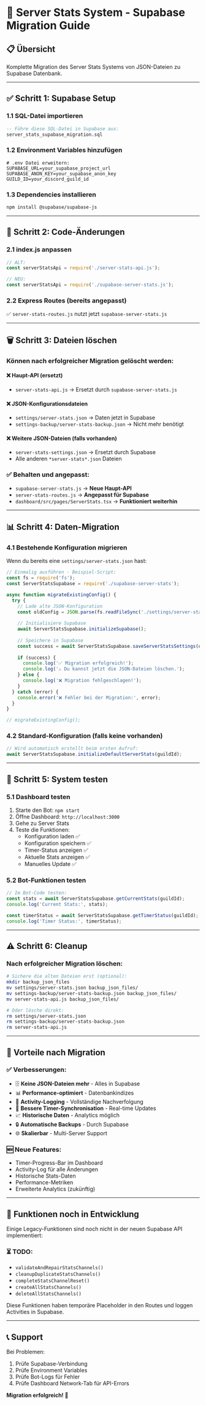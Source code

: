 # 🔄 Server Stats System - Supabase Migration Guide

## 📋 Übersicht
Komplette Migration des Server Stats Systems von JSON-Dateien zu Supabase Datenbank.

---

## ✅ Schritt 1: Supabase Setup

### 1.1 SQL-Datei importieren
```sql
-- Führe diese SQL-Datei in Supabase aus:
server_stats_supabase_migration.sql
```

### 1.2 Environment Variables hinzufügen
```env
# .env Datei erweitern:
SUPABASE_URL=your_supabase_project_url
SUPABASE_ANON_KEY=your_supabase_anon_key
GUILD_ID=your_discord_guild_id
```

### 1.3 Dependencies installieren
```bash
npm install @supabase/supabase-js
```

---

## 🔧 Schritt 2: Code-Änderungen

### 2.1 index.js anpassen
```javascript
// ALT:
const serverStatsApi = require('./server-stats-api.js');

// NEU:
const serverStatsApi = require('./supabase-server-stats.js');
```

### 2.2 Express Routes (bereits angepasst)
✅ `server-stats-routes.js` nutzt jetzt `supabase-server-stats.js`

---

## 🗑️ Schritt 3: Dateien löschen

### Können nach erfolgreicher Migration gelöscht werden:

#### ❌ Haupt-API (ersetzt)
- `server-stats-api.js` → Ersetzt durch `supabase-server-stats.js`

#### ❌ JSON-Konfigurationsdateien
- `settings/server-stats.json` → Daten jetzt in Supabase
- `settings-backup/server-stats-backup.json` → Nicht mehr benötigt

#### ❌ Weitere JSON-Dateien (falls vorhanden)
- `server-stats-settings.json` → Ersetzt durch Supabase
- Alle anderen `*server-stats*.json` Dateien

### ✅ Behalten und angepasst:
- `supabase-server-stats.js` → **Neue Haupt-API**
- `server-stats-routes.js` → **Angepasst für Supabase**
- `dashboard/src/pages/ServerStats.tsx` → **Funktioniert weiterhin**

---

## 📊 Schritt 4: Daten-Migration

### 4.1 Bestehende Konfiguration migrieren
Wenn du bereits eine `settings/server-stats.json` hast:

```javascript
// Einmalig ausführen - Beispiel-Script:
const fs = require('fs');
const ServerStatsSupabase = require('./supabase-server-stats');

async function migrateExistingConfig() {
  try {
    // Lade alte JSON-Konfiguration
    const oldConfig = JSON.parse(fs.readFileSync('./settings/server-stats.json', 'utf8'));
    
    // Initialisiere Supabase
    await ServerStatsSupabase.initializeSupabase();
    
    // Speichere in Supabase
    const success = await ServerStatsSupabase.saveServerStatsSettings(oldConfig, process.env.GUILD_ID);
    
    if (success) {
      console.log('✅ Migration erfolgreich!');
      console.log('⚠️ Du kannst jetzt die JSON-Dateien löschen.');
    } else {
      console.log('❌ Migration fehlgeschlagen!');
    }
  } catch (error) {
    console.error('❌ Fehler bei der Migration:', error);
  }
}

// migrateExistingConfig();
```

### 4.2 Standard-Konfiguration (falls keine vorhanden)
```javascript
// Wird automatisch erstellt beim ersten Aufruf:
await ServerStatsSupabase.initializeDefaultServerStats(guildId);
```

---

## 🔄 Schritt 5: System testen

### 5.1 Dashboard testen
1. Starte den Bot: `npm start`
2. Öffne Dashboard: `http://localhost:3000`
3. Gehe zu Server Stats
4. Teste die Funktionen:
   - Konfiguration laden ✅
   - Konfiguration speichern ✅
   - Timer-Status anzeigen ✅
   - Aktuelle Stats anzeigen ✅
   - Manuelles Update ✅

### 5.2 Bot-Funktionen testen
```javascript
// Im Bot-Code testen:
const stats = await ServerStatsSupabase.getCurrentStats(guildId);
console.log('Current Stats:', stats);

const timerStatus = await ServerStatsSupabase.getTimerStatus(guildId);
console.log('Timer Status:', timerStatus);
```

---

## ⚠️ Schritt 6: Cleanup

### Nach erfolgreicher Migration löschen:

```bash
# Sichere die alten Dateien erst (optional):
mkdir backup_json_files
mv settings/server-stats.json backup_json_files/
mv settings-backup/server-stats-backup.json backup_json_files/
mv server-stats-api.js backup_json_files/

# Oder lösche direkt:
rm settings/server-stats.json
rm settings-backup/server-stats-backup.json
rm server-stats-api.js
```

---

## 🚀 Vorteile nach Migration

### ✅ Verbesserungen:
- 🗄️ **Keine JSON-Dateien mehr** - Alles in Supabase
- 📊 **Performance-optimiert** - Datenbankindizes
- 📝 **Activity-Logging** - Vollständige Nachverfolgung
- 🔄 **Bessere Timer-Synchronisation** - Real-time Updates
- 📈 **Historische Daten** - Analytics möglich
- 🔒 **Automatische Backups** - Durch Supabase
- 🌐 **Skalierbar** - Multi-Server Support

### 🆕 Neue Features:
- Timer-Progress-Bar im Dashboard
- Activity-Log für alle Änderungen
- Historische Stats-Daten
- Performance-Metriken
- Erweiterte Analytics (zukünftig)

---

## 🔧 Funktionen noch in Entwicklung

Einige Legacy-Funktionen sind noch nicht in der neuen Supabase API implementiert:

### ⏳ TODO:
- `validateAndRepairStatsChannels()` 
- `cleanupDuplicateStatsChannels()`
- `completeStatsChannelReset()`
- `createAllStatsChannels()`
- `deleteAllStatsChannels()`

Diese Funktionen haben temporäre Placeholder in den Routes und loggen Activities in Supabase.

---

## 📞 Support

Bei Problemen:
1. Prüfe Supabase-Verbindung
2. Prüfe Environment Variables
3. Prüfe Bot-Logs für Fehler
4. Prüfe Dashboard Network-Tab für API-Errors

**Migration erfolgreich! 🎉** 